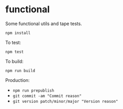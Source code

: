 # functional

Some functional utils and tape tests.

`npm install`

To test:

`npm test`

To build:

`npm run build`

Production:

* `npm run prepublish`
* `git commit -am "Commit reason"`
* `git version patch/minor/major "Version reason"`